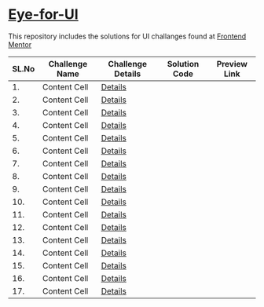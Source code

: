 # [Eye-for-UI](https://www.google.com) 

This repository includes the solutions for UI challanges found at [Frontend Mentor](https://www.frontendmentor.io/dashboard) 

| SL.No | Challenge Name                    | Challenge Details                     | Solution Code                         | Preview Link
| ----- | --------------------------------- | ------------------------------------- | ------------------------------------- | ----------------------------------- | 
| 1.    | Content Cell                      | [Details](https://www.google.com)     |
| 2.    | Content Cell                      | [Details](https://www.google.com)     |
| 3.    | Content Cell                      | [Details](https://www.google.com)     |
| 4.    | Content Cell                      | [Details](https://www.google.com)     |
| 5.    | Content Cell                      | [Details](https://www.google.com)     |
| 6.    | Content Cell                      | [Details](https://www.google.com)     |
| 7.    | Content Cell                      | [Details](https://www.google.com)     |
| 8.    | Content Cell                      | [Details](https://www.google.com)     |
| 9.    | Content Cell                      | [Details](https://www.google.com)     |
| 10.   | Content Cell                      | [Details](https://www.google.com)     |
| 11.   | Content Cell                      | [Details](https://www.google.com)     |
| 12.   | Content Cell                      | [Details](https://www.google.com)     |
| 13.   | Content Cell                      | [Details](https://www.google.com)     |
| 14.   | Content Cell                      | [Details](https://www.google.com)     |
| 15.   | Content Cell                      | [Details](https://www.google.com)     |
| 16.   | Content Cell                      | [Details](https://www.google.com)     |
| 17.   | Content Cell                      | [Details](https://www.google.com)     |
